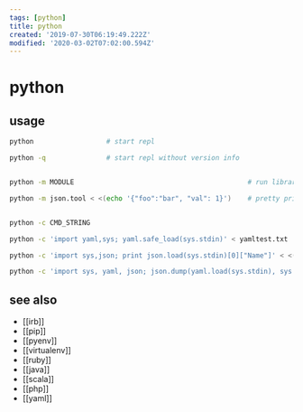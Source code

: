 ```yaml
---
tags: [python]
title: python
created: '2019-07-30T06:19:49.222Z'
modified: '2020-03-02T07:02:00.594Z'
---
```


# python

## usage
```sh
python                  # start repl

python -q               # start repl without version info


python -m MODULE                                           # run library module as a script

python -m json.tool < <(echo '{"foo":"bar", "val": 1}')    # pretty print json


python -c CMD_STRING                                                      # program passed in as string

python -c 'import yaml,sys; yaml.safe_load(sys.stdin)' < yamltest.txt     # validate yaml

python -c 'import sys,json; print json.load(sys.stdin)[0]["Name"]' < <(docker network inspect terraform_default)

python -c 'import sys, yaml, json; json.dump(yaml.load(sys.stdin), sys.stdout, indent=4)' < in.yaml > out.json
```

## see also
- [[irb]]
- [[pip]]
- [[pyenv]]
- [[virtualenv]]
- [[ruby]]
- [[java]]
- [[scala]]
- [[php]]
- [[yaml]]
